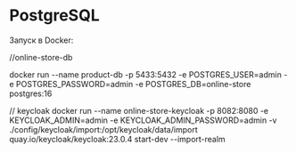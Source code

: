 # PostgreSQL

Запуск в Docker:

//online-store-db

docker run --name product-db -p 5433:5432 -e POSTGRES_USER=admin -e POSTGRES_PASSWORD=admin -e POSTGRES_DB=online-store postgres:16

// keycloak 
docker run --name online-store-keycloak -p 8082:8080 -e KEYCLOAK_ADMIN=admin -e KEYCLOAK_ADMIN_PASSWORD=admin -v ./config/keycloak/import:/opt/keycloak/data/import quay.io/keycloak/keycloak:23.0.4 start-dev --import-realm
